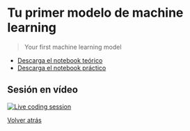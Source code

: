 # Tu primer modelo de machine learning

> Your first machine learning model

- [Descarga el notebook teórico][tutorial]
- [Descarga el notebook práctico][exercise]

## Sesión en vídeo

[![Live coding session][youtube-image]][youtube-video]

[Volver atrás](../.)

<!-- LINKS -->

[tutorial]:your-first-machine-learning-model.ipynb
[exercise]:exercise-your-first-machine-learning-model.ipynb
[youtube-image]:http://img.youtube.com/vi/K5sEX6vGJ-M/0.jpg
[youtube-video]:https://youtu.be/K5sEX6vGJ-M
